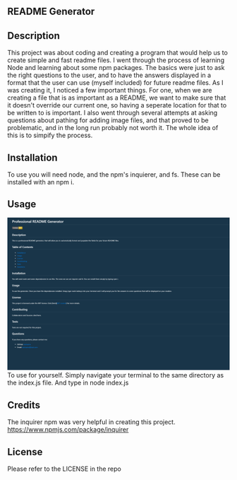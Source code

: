 ## README Generator

## Description
This project was about coding and creating a program that would help us to create simple and fast readme files.  I went through the process of learning Node and learning about some
npm packages.   The basics were just to ask the right questions to the user, and to have the answers displayed in a format that the user can use (myself included) for future readme files.
As I was creating it, I noticed a few important things.  For one, when we are creating a file that is as important as a README, we want to make sure that it doesn't override our current one, 
so having a seperate location for that to be written to is important. I also went through several attempts at asking questions about pathing for adding image files, and that proved to be
problematic, and in the long run probably not worth it.  The whole idea of this is to simpify the process.  

## Installation
To use you will need node, and the npm's inquierer, and fs.  These can be installed with an npm i.

## Usage
![README generated example screenshot](/assets/readmescreenshot.png)
To use for yourself.  Simply navigate your terminal to the same directory as the index.js file. And type in node index.js


## Credits
The inquirer npm was very helpful in creating this project.
https://www.npmjs.com/package/inquirer  

## License

Please refer to the LICENSE in the repo
